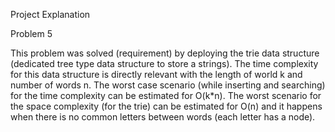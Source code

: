 Project Explanation

Problem 5

This problem was solved (requirement) by deploying the trie data structure (dedicated tree type data structure to store a strings). The time complexity for this data structure is directly relevant with the length of world k and number of words n. The worst case scenario (while inserting and searching) for the time complexity can be estimated for O(k*n). The worst scenario for the space complexity (for the trie) can be estimated for O(n) and it happens when there is no common letters between words (each letter has a node).

